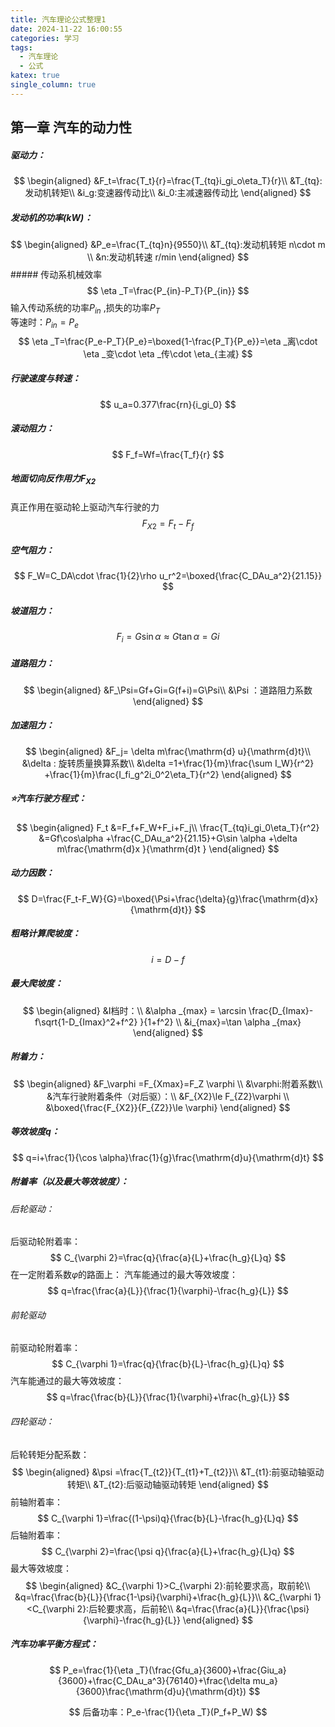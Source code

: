 ```yaml
---
title: 汽车理论公式整理1
date: 2024-11-22 16:00:55
categories: 学习
tags:
  - 汽车理论
  - 公式
katex: true
single_column: true
---
```

## 第一章 汽车的动力性

<!--more-->
##### 驱动力：
$$
\begin{aligned}
&F_t=\frac{T_t}{r}=\frac{T_{tq}i_gi_o\eta_T}{r}\\
&T_{tq}:发动机转矩\\
&i_g:变速器传动比\\
&i_0:主减速器传动比
\end{aligned}
$$


##### 发动机的功率(kW)：
$$
\begin{aligned}
&P_e=\frac{T_{tq}n}{9550}\\
&T_{tq}:发动机转矩 n\cdot m \\
&n:发动机转速 r/min
\end{aligned}
$$ ##### 传动系机械效率
$$
\eta _T=\frac{P_{in}-P_T}{P_{in}}
$$
输入传动系统的功率$P_{in}$  ,损失的功率$P_T$  
等速时：$P_{in}=P_e$
$$
\eta _T=\frac{P_e-P_T}{P_e}=\boxed{1-\frac{P_T}{P_e}}=\eta _离\cdot \eta _变\cdot \eta _传\cdot \eta_{主减}
$$

##### 行驶速度与转速：
$$
u_a=0.377\frac{rn}{i_gi_0}
$$

##### 滚动阻力：
$$
F_f=Wf=\frac{T_f}{r}
$$

##### 地面切向反作用力$F_{X2}$
真正作用在驱动轮上驱动汽车行驶的力
$$
F_{X2}=F_t-F_f
$$

##### 空气阻力：
$$
F_W=C_DA\cdot \frac{1}{2}\rho u_r^2=\boxed{\frac{C_DAu_a^2}{21.15}}
$$

##### 坡道阻力：
$$
F_i=G\sin\alpha \approx G\tan\alpha = Gi
$$

##### 道路阻力：
$$
\begin{aligned}
&F_\Psi=Gf+Gi=G(f+i)=G\Psi\\
&\Psi ：道路阻力系数
\end{aligned}
$$

##### 加速阻力：
$$
\begin{aligned}
&F_j= \delta m\frac{\mathrm{d} u}{\mathrm{d}t}\\
&\delta : 旋转质量换算系数\\
&\delta =1+\frac{1}{m}\frac{\sum I_W}{r^2}  +\frac{1}{m}\frac{I_fi_g^2i_0^2\eta_T}{r^2}
\end{aligned}
$$

##### ⭐汽车行驶方程式：
$$
\begin{aligned}
F_t &=F_f+F_W+F_i+F_j\\
\frac{T_{tq}i_gi_0\eta_T}{r^2} &=Gf\cos\alpha +\frac{C_DAu_a^2}{21.15}+G\sin \alpha +\delta m\frac{\mathrm{d}x }{\mathrm{d}t }  
\end{aligned}
$$

##### 动力因数：
$$
D=\frac{F_t-F_W}{G}=\boxed{\Psi+\frac{\delta}{g}\frac{\mathrm{d}x}{\mathrm{d}t}}
$$

##### 粗略计算爬坡度：
$$
i =D-f
$$


##### 最大爬坡度：
$$
\begin{aligned}
&I档时：\\
&\alpha _{max} = \arcsin \frac{D_{Imax}-f\sqrt{1-D_{Imax}^2+f^2} }{1+f^2} \\
&i_{max}=\tan \alpha _{max}
\end{aligned}
$$

##### 附着力：
$$
\begin{aligned}
&F_\varphi =F_{Xmax}=F_Z \varphi \\
&\varphi:附着系数\\
&汽车行驶附着条件（对后驱）：\\
&F_{X2}\le F_{Z2}\varphi \\
&\boxed{\frac{F_{X2}}{F_{Z2}}\le \varphi}
\end{aligned}
$$

##### 等效坡度q：
$$
q=i+\frac{1}{\cos \alpha}\frac{1}{g}\frac{\mathrm{d}u}{\mathrm{d}t}
$$
##### 附着率（以及最大等效坡度）：
###### 后轮驱动：
后驱动轮附着率：
$$
C_{\varphi 2}=\frac{q}{\frac{a}{L}+\frac{h_g}{L}q}
$$
在一定附着系数$\varphi$的路面上：
汽车能通过的最大等效坡度：
$$
q=\frac{\frac{a}{L}}{\frac{1}{\varphi}-\frac{h_g}{L}}
$$
 
###### 前轮驱动
前驱动轮附着率：
$$
C_{\varphi 1}=\frac{q}{\frac{b}{L}-\frac{h_g}{L}q}
$$
汽车能通过的最大等效坡度：
$$
q=\frac{\frac{b}{L}}{\frac{1}{\varphi}+\frac{h_g}{L}}
$$

###### 四轮驱动：
后轮转矩分配系数：
$$
\begin{aligned}
&\psi =\frac{T_{t2}}{T_{t1}+T_{t2}}\\
&T_{t1}:前驱动轴驱动转矩\\
&T_{t2}:后驱动轴驱动转矩
\end{aligned}
$$
前轴附着率：
$$
C_{\varphi 1}=\frac{(1-\psi)q}{\frac{b}{L}-\frac{h_g}{L}q}
$$
后轴附着率：
$$
C_{\varphi 2}=\frac{\psi q}{\frac{a}{L}+\frac{h_g}{L}q}
$$
最大等效坡度：
$$
\begin{aligned}
&C_{\varphi 1}>C_{\varphi 2}:前轮要求高，取前轮\\
&q=\frac{\frac{b}{L}}{\frac{1-\psi}{\varphi}+\frac{h_g}{L}}\\
&C_{\varphi 1}<C_{\varphi 2}:后轮要求高，后前轮\\
&q=\frac{\frac{a}{L}}{\frac{\psi}{\varphi}-\frac{h_g}{L}}
\end{aligned}
$$

##### 汽车功率平衡方程式：
$$
P_e=\frac{1}{\eta _T}(\frac{Gfu_a}{3600}+\frac{Giu_a}{3600}+\frac{C_DAu_a^3}{76140}+\frac{\delta mu_a}{3600}\frac{\mathrm{d}u}{\mathrm{d}t})
$$

$$
后备功率：P_e-\frac{1}{\eta _T}(P_f+P_W)
$$